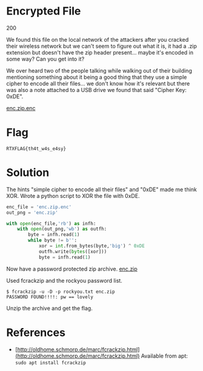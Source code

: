 #  Encrypted File
200

We found this file on the local network of the attackers after you cracked their wireless network but we can't seem to figure out what it is, it had a .zip extension but doesn't have the zip header present... maybe it's encoded in some way? Can you get into it?

We over heard two of the people talking while walking out of their building mentioning something about it being a good thing that they use a simple cipher to encode all their files... we don't know how it's relevant but there was also a note attached to a USB drive we found that said "Cipher Key: 0xDE".

[enc.zip.enc](enc.zip.enc)

# Flag
```
RTXFLAG{th4t_w4s_e4sy}
```

# Solution
The hints "simple cipher to encode all their files" and "0xDE" made me think XOR. Wrote a python script to XOR the file with 0xDE.
```python
enc_file = 'enc.zip.enc'
out_png = 'enc.zip'

with open(enc_file,'rb') as infh:
    with open(out_png,'wb') as outfh:
        byte = infh.read(1)
        while byte != b'':
            xor = int.from_bytes(byte,'big') ^ 0xDE
            outfh.write(bytes([xor]))
            byte = infh.read(1)
```

Now have a password protected zip archive.
[enc.zip](enc.zip)

Used fcrackzip and the rockyou password list.
```
$ fcrackzip -u -D -p rockyou.txt enc.zip
PASSWORD FOUND!!!!: pw == lovely
```

Unzip the archive and get the flag.

# References
- [http://oldhome.schmorp.de/marc/fcrackzip.html](http://oldhome.schmorp.de/marc/fcrackzip.html) Available from apt: ```sudo apt install fcrackzip```